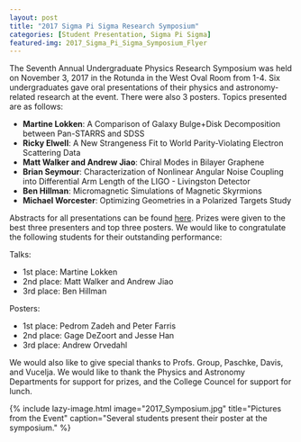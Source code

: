 ```yaml
---
layout: post
title: "2017 Sigma Pi Sigma Research Symposium"
categories: [Student Presentation, Sigma Pi Sigma]
featured-img: 2017_Sigma_Pi_Sigma_Symposium_Flyer
---
```


The Seventh Annual Undergraduate Physics Research Symposium was held on November 3, 2017 in the Rotunda in the West Oval Room from 1-4. Six undergraduates gave oral presentations of their physics and astronomy-related research at the event. There were also 3 posters. Topics presented are as follows: 

- **Martine Lokken**: A Comparison of Galaxy Bulge+Disk Decomposition between Pan-STARRS and SDSS
- **Ricky Elwell**: A New Strangeness Fit to World Parity-Violating Electron Scattering Data
- **Matt Walker and Andrew Jiao**: Chiral Modes in Bilayer Graphene
- **Brian Seymour**: Characterization of Nonlinear Angular Noise Coupling into Differential Arm Length of the LIGO - Livingston Detector
- **Ben Hillman**: Micromagnetic Simulations of Magnetic Skyrmions
- **Michael Worcester**: Optimizing Geometries in a Polarized Targets Study

Abstracts for all presentations can be found [here](http://www.faculty.virginia.edu/spsuva/events/SPS_Symposium_Abstracts_2017.pdf). Prizes were given to the best three presenters and top three posters. We would like to congratulate the following students for their outstanding performance:

Talks:
- 1st place: Martine Lokken
- 2nd place: Matt Walker and Andrew Jiao
- 3rd place: Ben Hillman

Posters:
- 1st place: Pedrom Zadeh and Peter Farris
- 2nd place: Gage DeZoort and Jesse Han
- 3rd place: Andrew Orvedahl

We would also like to give special thanks to Profs. Group, Paschke, Davis, and Vucelja. We would like to thank the Physics and Astronomy Departments for support for prizes, and the College Councel for support for lunch. 

{% include lazy-image.html 
   image="2017_Symposium.jpg"
   title="Pictures from the Event" 
   caption="Several students present their poster at the symposium."
%}
